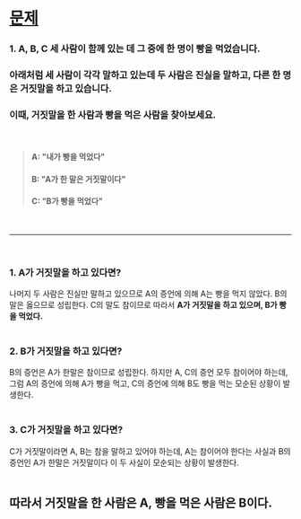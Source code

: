 # [문제](https://blog.naver.com/boostcamp_official/221978031932)
### 1. A, B, C 세 사람이 함께 있는 데 그 중에 한 명이 빵을 먹었습니다.
### 아래처럼 세 사람이 각각 말하고 있는데 두 사람은 진실을 말하고, 다른 한 명은 거짓말을 하고 있습니다.
### 이때, **거짓말을 한 사람과 빵을 먹은 사람을 찾아보세요.**
<br>

>#### A: "내가 빵을 먹었다"<br>
>#### B: "A가 한 말은 거짓말이다"<br>
>#### C: "B가 빵을 먹었다"
<br>

---

<br>

### 1. A가 거짓말을 하고 있다면?<br>
나머지 두 사람은 진실만 말하고 있으므로 A의 증언에 의해 A는 빵을 먹지 않았다. B의 말은 옳으므로 성립한다. C의 말도 참이므로 따라서 __A가 거짓말을 하고 있으며, B가 빵을 먹었다.__
<br>
<br>
### 2. B가 거짓말을 하고 있다면?<br>
B의 증언은 A가 한말은 참이므로 성립한다. 하지만 A, C의 증언 모두 참이어야 하는데, 그럼 A의 증언에 의해 A가 빵을 먹고, C의 증언에 의해 B도 빵을 먹는 모순된 상황이 발생한다.
<br>
<br>
### 3. C가 거짓말을 하고 있다면?<br>
C가 거짓말이라면 A, B는 참을 말하고 있어야 하는데, A는 참이어야 한다는 사실과 B의 증언인 A가 한말은 거짓말이다 이 두 사실이 모순되는 상황이 발생한다.
<br>
<br>
## 따라서 __거짓말을 한 사람은 A, 빵을 먹은 사람은 B이다.__
